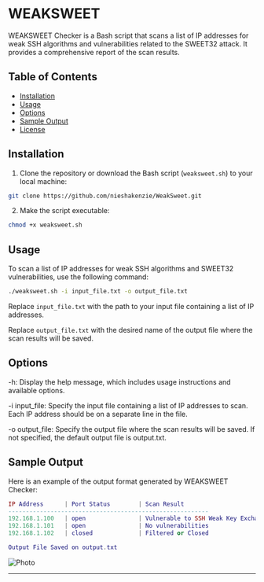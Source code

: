 # WEAKSWEET

WEAKSWEET Checker is a Bash script that scans a list of IP addresses for weak SSH algorithms and vulnerabilities related to the SWEET32 attack. It provides a comprehensive report of the scan results.

## Table of Contents
- [Installation](#installation)
- [Usage](#usage)
- [Options](#options)
- [Sample Output](#sample-output)
- [License](#license)

## Installation

1. Clone the repository or download the Bash script (`weaksweet.sh`) to your local machine:

```bash
git clone https://github.com/nieshakenzie/WeakSweet.git
```

2. Make the script executable:

```bash
chmod +x weaksweet.sh
```

## Usage

To scan a list of IP addresses for weak SSH algorithms and SWEET32 vulnerabilities, use the following command:

```bash
./weaksweet.sh -i input_file.txt -o output_file.txt
```
Replace `input_file.txt` with the path to your input file containing a list of IP addresses. 

Replace `output_file.txt` with the desired name of the output file where the scan results will be saved.

## Options

-h: Display the help message, which includes usage instructions and available options.

-i input_file: Specify the input file containing a list of IP addresses to scan. Each IP address should be on a separate line in the file.

-o output_file: Specify the output file where the scan results will be saved. If not specified, the default output file is output.txt.

## Sample Output

Here is an example of the output format generated by WEAKSWEET Checker:

```lua
IP Address      | Port Status        | Scan Result
---------------------------------------------------------
192.168.1.100   | open               | Vulnerable to SSH Weak Key Exchange
192.168.1.101   | open               | No vulnerabilities
192.168.1.102   | closed             | Filtered or Closed

Output File Saved on output.txt
```
![Photo](https://raw.githubusercontent.com/nieshakenzie/WeakSweet/master/Screenshot/Weak.png)


---
